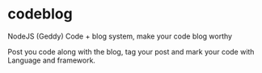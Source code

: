 codeblog
========

NodeJS (Geddy) Code + blog system, make your code blog worthy

Post you code along with the blog, tag your post and mark your code with Language and framework.
